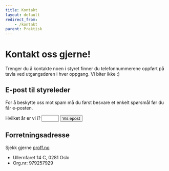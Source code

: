 ```yaml
---
title: Kontakt
layout: default
redirect_from:
    - /kontakt
parent: Praktisk
---
```


# Kontakt oss gjerne!

Trenger du å kontakte noen i styret finner du telefonnummerene oppført på tavla ved utgangsdøren i hver oppgang.
Vi biter ikke :) 

## E-post til styreleder
For å beskytte oss mot spam må du først besvare et enkelt spørsmål før du får e-posten.

<div id="magic">
<form>
<label>Hvilket år er vi i?
<input type="number" min="1900" max="2050" name="mysteriousinput" style="width: 4em;"/> 
<button>Vis epost</button>
</label>
</form>
</div>

<script>
const  form = document.querySelector('form');

form.onsubmit = async (event) => {
    event.preventDefault();
    const data = new FormData(form);
    const input = await data.get('mysteriousinput');
    const now = new Date();

    if( String(now.getFullYear()) === input ) {
        const magic = document.getElementById("magic");
        const first = "styreleder";
        const last = "kirkeveien90.no";
        const full = `${first}@${last}`;
        magic.innerHTML = `<b><a href="mailto:${full}">${full}</a></b>`;
    } else {
        alert("Njet. Prøv igjen");
    }
}
</script>

## Forretningsadresse
Sjekk gjerne [proff.no](https://www.proff.no/roller/sameiet-kirkeveien-90/oslo/l%C3%B8nnet-arbeid-i-private-husholdninger/IG70W9510PK)

- Ullernfaret 14 C, 0281 Oslo
- Org.nr: 979257929

